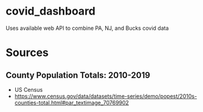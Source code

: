 # covid_dashboard

Uses available web API to combine PA, NJ, and Bucks covid data


# Sources

## County Population Totals: 2010-2019
- US Census
- https://www.census.gov/data/datasets/time-series/demo/popest/2010s-counties-total.html#par_textimage_70769902

